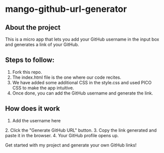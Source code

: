 # mango-github-url-generator
## About the project
This is a micro app that lets you add your GitHub username in the input box and generates a link of your GitHub.

## Steps to follow:
1. Fork this repo.
2. The index.html file is the one where our code recites.
3. We have added some additional CSS in the style.css and used PICO CSS to make the app intuitive.
4. Once done, you can add the GitHub username and generate the link.

## How does it work
1. Add the username here
<Add Image>
2. Click the "Generate GitHub URL" button.
<Add Image>
3. Copy the link generated and paste it in the browser.
<Add Image>
4. Your GitHub profile opens up.
<Add Image>

Get started with my project and generate your own GitHub links!

